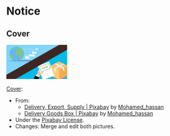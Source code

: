 # Notice

## Cover

<img src="product-importation-logistics-in-hn-2023-11-03.png" alt="cover.png" width="160" />

[Cover](product-importation-logistics-in-hn-2023-11-03.png):

- From:
    - [Delivery, Export, Supply | Pixabay](https://pixabay.com/vectors/delivery-export-supply-chain-7022432/)
      by [Mohamed_hassan](https://pixabay.com/users/mohamed_hassan-5229782/)
    - [Delivery Goods Box | Pixabay](https://pixabay.com/illustrations/delivery-goods-box-service-4568738/)
      by [Mohamed_hassan](https://pixabay.com/users/mohamed_hassan-5229782/)
- Under the [Pixabay License](https://pixabay.com/service/terms).
- Changes: Merge and edit both pictures.
